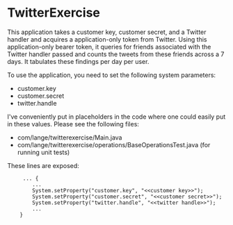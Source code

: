 # TwitterExercise

This application takes a customer key, customer secret, and a Twitter handler and acquires a application-only token from Twitter. Using this application-only bearer token, it queries for friends associated with the Twitter handler passed and counts the tweets from these friends across a 7 days. It tabulates these findings per day per user.

To use the application, you need to set the following system parameters:
* customer.key
* customer.secret
* twitter.handle

I've conveniently put in placeholders in the code where one could easily put in these values. Please see the following files:
* com/lange/twitterexercise/Main.java
* com/lange/twitterexercise/operations/BaseOperationsTest.java (for running unit tests)

These lines are exposed:
```
     ... {
        ...
        System.setProperty("customer.key", "<<customer key>>");
        System.setProperty("customer.secret", "<<customer secret>>");
        System.setProperty("twitter.handle", "<<twitter handle>>");
        ...
    }
```













